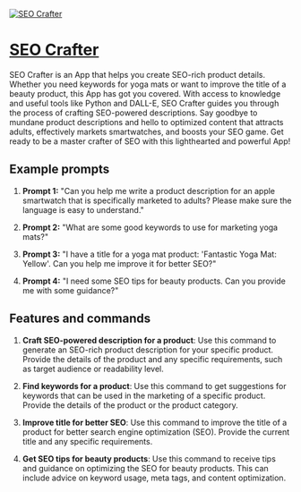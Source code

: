 [![SEO Crafter](https://files.oaiusercontent.com/file-HZpstEdYLO1FcvOwMTQT929B?se=2123-10-16T11%3A09%3A38Z&sp=r&sv=2021-08-06&sr=b&rscc=max-age%3D31536000%2C%20immutable&rscd=attachment%3B%20filename%3D_655a99c2-627d-4298-91ab-78c95e7cc1bb.jpeg&sig=5sqhzeABXTLd7VMllclPvI8BhyngSJC4b%2BV/vEW47lM%3D)](https://chat.openai.com/g/g-IxswlWe7h-seo-crafter)

# [SEO Crafter](https://chat.openai.com/g/g-IxswlWe7h-seo-crafter)

SEO Crafter is an App that helps you create SEO-rich product details. Whether you need keywords for yoga mats or want to improve the title of a beauty product, this App has got you covered. With access to knowledge and useful tools like Python and DALL-E, SEO Crafter guides you through the process of crafting SEO-powered descriptions. Say goodbye to mundane product descriptions and hello to optimized content that attracts adults, effectively markets smartwatches, and boosts your SEO game. Get ready to be a master crafter of SEO with this lighthearted and powerful App!

## Example prompts

1. **Prompt 1:** "Can you help me write a product description for an apple smartwatch that is specifically marketed to adults? Please make sure the language is easy to understand."

2. **Prompt 2:** "What are some good keywords to use for marketing yoga mats?"

3. **Prompt 3:** "I have a title for a yoga mat product: 'Fantastic Yoga Mat: Yellow'. Can you help me improve it for better SEO?"

4. **Prompt 4:** "I need some SEO tips for beauty products. Can you provide me with some guidance?"

## Features and commands

1. **Craft SEO-powered description for a product**: Use this command to generate an SEO-rich product description for your specific product. Provide the details of the product and any specific requirements, such as target audience or readability level.

2. **Find keywords for a product**: Use this command to get suggestions for keywords that can be used in the marketing of a specific product. Provide the details of the product or the product category.

3. **Improve title for better SEO**: Use this command to improve the title of a product for better search engine optimization (SEO). Provide the current title and any specific requirements.

4. **Get SEO tips for beauty products**: Use this command to receive tips and guidance on optimizing the SEO for beauty products. This can include advice on keyword usage, meta tags, and content optimization.